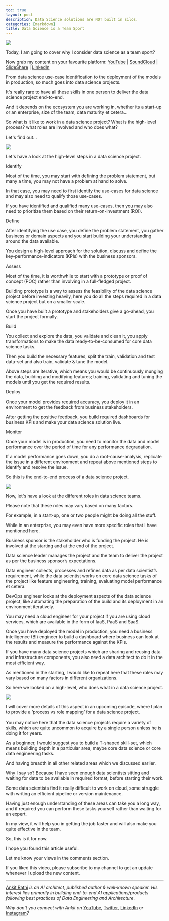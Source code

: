 ```yaml
---
toc: true
layout: post
description: Data Science solutions are NOT built in silos.
categories: [markdown]
title: Data Science is a Team Sport
---
```


![](https://cdn-images-1.medium.com/max/1800/1*D6V4tGBqId5WK91dLyXjlQ.png)

Today, I am going to cover why I consider data science as a team sport?

Now grab my content on your favourite platform:
[YouTube](https://www.youtube.com/watch?v=Svt4cIaXkP4) |
[SoundCloud](https://soundcloud.com/ankitrathi/data-science-is-a-team-sport) |
[SlideShare](https://www.slideshare.net/ankitrathi/data-science-is-a-team-sport)
|
[LinkedIn](https://www.linkedin.com/pulse/data-science-team-sport-ankit-rathi)

From data science use-case identification to the deployment of the models in
production, so much goes into data science projects.

It's really rare to have all these skills in one person to deliver the data
science project end-to-end.

And it depends on the ecosystem you are working in, whether its a start-up or an
enterprise, size of the team, data maturity et cetera…

So what is it like to work in a data science project? What is the high-level
process? what roles are involved and who does what?

Let's find out…

![](https://cdn-images-1.medium.com/max/1200/1*7t3V24PhLgl41eTnawzuJQ.png)

Let's have a look at the high-level steps in a data science project.

Identify

Most of the time, you may start with defining the problem statement, but many a
time, you may not have a problem at hand to solve.

In that case, you may need to first identify the use-cases for data science and
may also need to qualify those use-cases.

If you have identified and qualified many use-cases, then you may also need to
prioritize them based on their return-on-investment (ROI).

Define

After identifying the use case, you define the problem statement, you gather
business or domain aspects and you start building your understanding around the
data available.

You design a high-level approach for the solution, discuss and define the
key-performance-indicators (KPIs) with the business sponsors.

Assess

Most of the time, it is worthwhile to start with a prototype or proof of concept
(POC) rather than involving in a full-fledged project.

Building prototype is a way to assess the feasibility of the data science
project before investing heavily, here you do all the steps required in a data
science project but on a smaller scale.

Once you have built a prototype and stakeholders give a go-ahead, you start the
project formally.

Build

You collect and explore the data, you validate and clean it, you apply
transformations to make the data ready-to-be-consumed for core data science
tasks.

Then you build the necessary features, split the train, validation and test
data-set and also train, validate & tune the model.

Above steps are iterative, which means you would be continuously munging the
data, building and modifying features; training, validating and tuning the
models until you get the required results.

Deploy

Once your model provides required accuracy, you deploy it in an environment to
get the feedback from business stakeholders.

After getting the positive feedback, you build required dashboards for business
KPIs and make your data science solution live.

Monitor

Once your model is in production, you need to monitor the data and model
performance over the period of time for any performance degradation.

If a model performance goes down, you do a root-cause-analysis, replicate the
issue in a different environment and repeat above mentioned steps to identify
and resolve the issue.

So this is the end-to-end process of a data science project.

![](https://cdn-images-1.medium.com/max/1200/1*5wru-CWrU9qF60h2ayjzRA.png)

Now, let's have a look at the different roles in data science teams.

Please note that these roles may vary based on many factors.

For example, in a start-up, one or two people might be doing all the stuff.

While in an enterprise, you may even have more specific roles that I have
mentioned here.

Business sponsor is the stakeholder who is funding the project. He is involved
at the starting and at the end of the project.

Data science leader manages the project and the team to deliver the project as
per the business sponsor’s expectations.

Data engineer collects, processes and refines data as per data scientist’s
requirement, while the data scientist works on core data science tasks of the
project like feature engineering, training, evaluating model performance et
cetera.

DevOps engineer looks at the deployment aspects of the data science project,
like automating the preparation of the build and its deployment in an
environment iteratively.

You may need a cloud engineer for your project if you are using cloud services,
which are available in the form of IaaS, PaaS and SaaS.

Once you have deployed the model in production, you need a business intelligence
(BI) engineer to build a dashboard where business can look at the results and
measure the performance against the KPIs.

If you have many data science projects which are sharing and reusing data and
infrastructure components, you also need a data architect to do it in the most
efficient way.

As mentioned in the starting, I would like to repeat here that these roles may
vary based on many factors in different organizations.

So here we looked on a high-level, who does what in a data science project.

![](https://cdn-images-1.medium.com/max/1200/1*DHfSF7OaLmYokhKYY2EkSQ.png)

I will cover more details of this aspect in an upcoming episode, where I plan to
provide a ‘process vs role mapping’ for a data science project.<br> <br> You may
notice here that the data science projects require a variety of skills, which
are quite uncommon to acquire by a single person unless he is doing it for
years.

As a beginner, I would suggest you to build a T-shaped skill-set, which means
building depth in a particular area, maybe core data science or core data
engineering tasks.

And having breadth in all other related areas which we discussed earlier.

Why I say so? Because I have seen enough data scientists sitting and waiting for
data to be available in required format, before starting their work.

Some data scientists find it really difficult to work on cloud, some struggle
with writing an efficient pipeline or version maintenance.

Having just enough understanding of these areas can take you a long way, and if
required you can perform these tasks yourself rather than waiting for an expert.

In my view, it will help you in getting the job faster and will also make you
quite effective in the team.

So, this is it for now.

I hope you found this article useful.

Let me know your views in the comments section.

If you liked this video, please subscribe to my channel to get an update
whenever I upload the new content.

*****

[Ankit Rathi](https://www.ankitrathi.com/) *is an AI architect, published author
& well-known speaker. His interest lies primarily in building end-to-end AI
applications/products following best practices of Data Engineering and
Architecture.*

*Why don’t you connect with Ankit on*
[YouTube](https://www.youtube.com/channel/UCrIv4EU2tFX8VhhT0oCnDnw)*,*
[Twitter](https://twitter.com/rathiankit)*,*
[LinkedIn](https://www.linkedin.com/in/ankitrathi/) *or*
[Instagram](https://instagram.com/ankitrathi/)*?*

